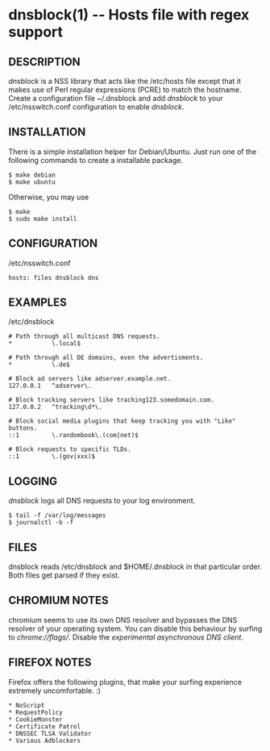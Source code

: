 dnsblock(1) -- Hosts file with regex support
============================================

## DESCRIPTION

*dnsblock* is a NSS library that acts like the /etc/hosts file except that it makes use of Perl regular expressions (PCRE) to match the hostname. Create a configuration file ~/.dnsblock and add *dnsblock* to your /etc/nsswitch.conf configuration to enable *dnsblock*.

## INSTALLATION

There is a simple installation helper for Debian/Ubuntu. Just run one of the
following commands to create a installable package.

	$ make debian
	$ make ubuntu

Otherwise, you may use

	$ make
	$ sudo make install

## CONFIGURATION

/etc/nsswitch.conf

	hosts: files dnsblock dns

## EXAMPLES

/etc/dnsblock

	# Path through all multicast DNS requests.
	* 			\.local$

	# Path through all DE domains, even the advertisments.
	* 			\.de$

	# Block ad servers like adserver.example.net.
	127.0.0.1	^adserver\.

	# Block tracking servers like tracking123.somedomain.com.
	127.0.0.2	^tracking\d*\.

	# Block social media plugins that keep tracking you with "Like" buttons.
	::1			\.randombook\.(com|net)$

	# Block requests to specific TLDs.
	::1			\.(gov|xxx)$

## LOGGING

*dnsblock* logs all DNS requests to your log environment.

	$ tail -f /var/log/messages
	$ journalctl -b -f

## FILES

dnsblock reads /etc/dnsblock and $HOME/.dnsblock in that particular order. Both files get parsed if they exist.

## CHROMIUM NOTES

chromium seems to use its own DNS resolver and bypasses the DNS resolver of your operating system. You can disable this behaviour by surfing to *chrome://flags/*. Disable the *experimental asynchronous DNS client*.

## FIREFOX NOTES

Firefox offers the following plugins, that make your surfing experience extremely uncomfortable. :)

	* NoScript
	* RequestPolicy
	* CookieMonster
	* Certificate Patrol
	* DNSSEC TLSA Validator
	* Various Adblockers
